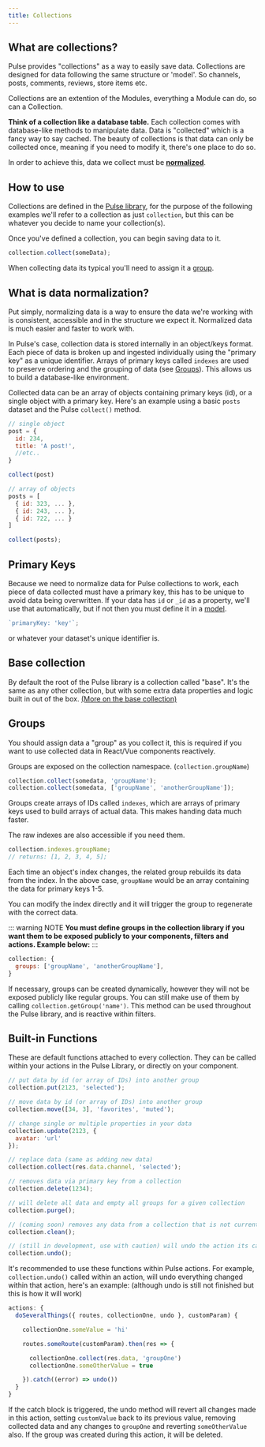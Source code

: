 ```yaml
---
title: Collections
---
```


## What are collections?

Pulse provides "collections" as a way to easily save data. Collections are designed for data following the same structure or 'model'. So channels, posts, comments, reviews, store items etc.

Collections are an extention of the Modules, everything a Module can do, so can a Collection.

**Think of a collection like a database table.** Each collection comes with database-like methods to manipulate data. Data is "collected" which is a fancy way to say cached. The beauty of collections is that data can only be collected once, meaning if you need to modify it, there's one place to do so.

In order to achieve this, data we collect must be [**normalized**](#what-is-data-normalization).

## How to use

Collections are defined in the [Pulse library](./library.html), for the purpose of the following examples we'll refer to a collection as just `collection`, but this can be whatever you decide to name your collection(s).

Once you've defined a collection, you can begin saving data to it.

```js
collection.collect(someData);
```

When collecting data its typical you'll need to assign it a [group](#groups).

## What is data normalization?

Put simply, normalizing data is a way to ensure the data we're working with is consistent, accessible and in the structure we expect it. Normalized data is much easier and faster to work with.

In Pulse's case, collection data is stored internally in an object/keys format. Each piece of data is broken up and ingested individually using the "primary key" as a unique identifier. Arrays of primary keys called `indexes` are used to preserve ordering and the grouping of data (see [Groups](#groups)). This allows us to build a database-like environment.

Collected data can be an array of objects containing primary keys (id), or a single object with a primary key.
Here's an example using a basic `posts` dataset and the Pulse `collect()` method.

```js
// single object
post = {
  id: 234,
  title: 'A post!',
  //etc..
}

collect(post)

// array of objects
posts = [
  { id: 323, ... },
  { id: 243, ... },
  { id: 722, ... }
]

collect(posts);
```

## Primary Keys

Because we need to normalize data for Pulse collections to work, each piece of data collected must have a primary key, this has to be unique to avoid data being overwritten.
If your data has `id` or `_id` as a property, we'll use that automatically, but if not then you must define it in a [model](./models).

```js
`primaryKey: 'key'`;
```

or whatever your dataset's unique identifier is.

## Base collection

By default the root of the Pulse library is a collection called "base". It's the same as any other collection, but with some extra data properties and logic built in out of the box. [(More on the base collection)](./base-collection)

## Groups

You should assign data a "group" as you collect it, this is required if you want to use collected data in React/Vue components reactively.

Groups are exposed on the collection namespace. (`collection.groupName`)

```js
collection.collect(somedata, 'groupName');
collection.collect(somedata, ['groupName', 'anotherGroupName']);
```

Groups create arrays of IDs called `indexes`, which are arrays of primary keys used to build arrays of actual data. This makes handing data much faster.

The raw indexes are also accessible if you need them.

```js
collection.indexes.groupName;
// returns: [1, 2, 3, 4, 5];
```

Each time an object's index changes, the related group rebuilds its data from the index. In the above case, `groupName` would be an array containing the data for primary keys 1-5.

You can modify the index directly and it will trigger the group to regenerate with the correct data.

::: warning NOTE
**You must define groups in the collection library if you want them to be exposed publicly to your components, filters and actions. Example below:**
:::

```js
collection: {
  groups: ['groupName', 'anotherGroupName'],
}
```

If necessary, groups can be created dynamically, however they will not be exposed publicly like regular groups. You can still make use of them by calling `collection.getGroup('name')`. This method can be used throughout the Pulse library, and is reactive within filters.

## Built-in Functions

These are default functions attached to every collection. They can be called within your actions in the Pulse Library, or directly on your component.

```js
// put data by id (or array of IDs) into another group
collection.put(2123, 'selected');

// move data by id (or array of IDs) into another group
collection.move([34, 3], 'favorites', 'muted');

// change single or multiple properties in your data
collection.update(2123, {
  avatar: 'url'
});

// replace data (same as adding new data)
collection.collect(res.data.channel, 'selected');

// removes data via primary key from a collection
collection.delete(1234);

// will delete all data and empty all groups for a given collection
collection.purge();

// (coming soon) removes any data from a collection that is not currently referenced in a group
collection.clean();

// (still in development, use with caution) will undo the action its called within, or the last action executed if called from outside
collection.undo();
```

It's recommended to use these functions within Pulse actions. For example, `collection.undo()` called within an action, will undo everything changed within that action, here's an example: (although undo is still not finished but this is how it will work)

```js
actions: {
  doSeveralThings({ routes, collectionOne, undo }, customParam) {

    collectionOne.someValue = 'hi'

    routes.someRoute(customParam).then(res => {

      collectionOne.collect(res.data, 'groupOne')
      collectionOne.someOtherValue = true

    }).catch((error) => undo())
  }
}
```

If the catch block is triggered, the undo method will revert all changes made in this action, setting `customValue` back to its previous value, removing collected data and any changes to `groupOne` and reverting `someOtherValue` also. If the group was created during this action, it will be deleted.
